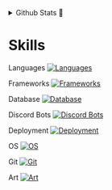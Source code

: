 <details>
  <summary>Github Stats 👾</summary>
  <br>
  <a href="https://github.com/anuraghazra/github-readme-stats">
    <img align="center" src="https://github-readme-stats.vercel.app/api/top-langs/?username=Develya&layout=pie&theme=tokyonight" />
  </a>
</details>

# Skills
Languages
[![Languages](https://skillicons.dev/icons?i=js,java,py,cs)](https://skillicons.dev)

Frameworks
[![Frameworks](https://skillicons.dev/icons?i=nodejs,nextjs,spring,react,redux,bootstrap,tailwind)](https://skillicons.dev)

Database
[![Database](https://skillicons.dev/icons?i=mongodb,mysql,sqlite)](https://skillicons.dev)

Discord Bots
[![Discord Bots](https://skillicons.dev/icons?i=discordjs)](https://skillicons.dev)

Deployment
[![Deployment](https://skillicons.dev/icons?i=docker,kubernetes)](https://skillicons.dev)

OS
[![OS](https://skillicons.dev/icons?i=linux,bash)](https://skillicons.dev)

Git
[![Git](https://skillicons.dev/icons?i=git,github,githubactions,gitlab)](https://skillicons.dev)

Art
[![Art](https://skillicons.dev/icons?i=ableton,ps)](https://skillicons.dev)
